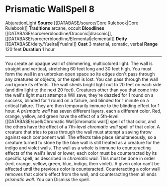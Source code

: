 ﻿---
actions: '[three-actions]'
area: null
bloodline: '[[DATABASE/sorcererbloodline/Draconic|Draconic]] , [[DATABASE/sorcererbloodline/Elemental|Elemental]]'
component:
- Material
- Somatic
- Verbal
cost: null
deity:
- '[[DATABASE/deity/Yuelral|Yuelral]]'
domain: null
duration: 1 hour
element: null
heighten: null
heighten_level: '8'
id: '234'
lesson: null
level: '8'
mystery: null
name: Prismatic Wall
patron_theme: null
range: 120 feet
rarity: Common
requirement: null
rus_type_level: null
saving_throw: null
school: Abjuration
source: '[[DATABASE/source/Core Rulebook|Core Rulebook]]'
target: null
tradition:
- Arcane
- Occult
trait:
- '[[DATABASE/trait/Abjuration|Abjuration]]'
- '[[DATABASE/trait/Light|Light]]'
trigger: null
type: Spell

---
# Prismatic Wall<span class="item-type">Spell 8</span>

<span class="item-trait">Abjuration</span><span class="item-trait">Light</span>
**Source** [[DATABASE/source/Core Rulebook|Core Rulebook]] 
**Traditions** arcane, occult
**Bloodlines** [[DATABASE/sorcererbloodline/Draconic|draconic]], [[DATABASE/sorcererbloodline/Elemental|elemental]]
**Deity** [[DATABASE/deity/Yuelral|Yuelral]]
**Cast** <span class="action-icon">3</span> material, somatic, verbal
**Range** 120 feet
**Duration** 1 hour

---
You create an opaque wall of shimmering, multicolored light. The wall is straight and vertical, stretching 60 feet long and 30 feet high. You must form the wall in an unbroken open space so its edges don't pass through any creatures or objects, or the spell is lost. You can pass through the wall and ignore its effects. The wall sheds bright light out to 20 feet on each side (and dim light to the next 20 feet). Creatures other than you that come into the wall's light must attempt a Will save; they're dazzled for 1 round on a success, blinded for 1 round on a failure, and blinded for 1 minute on a critical failure. They are then temporarily immune to the blinding effect for 1 hour.
 A _prismatic wall_ has seven different layers, each a different color. Red, orange, yellow, and green have the effect of a 5th-level [[DATABASE/spell/Chromatic Wall|chromatic wall]] spell of that color, and the others have the effect of a 7th-level _chromatic wall_ spell of that color. A creature that tries to pass through the wall must attempt a saving throw against each component wall. The effects take place simultaneously, so a creature turned to stone by the blue wall is still treated as a creature for the indigo and violet walls.
 The wall as a whole is immune to counteracting effects of the wall's level or lower; each color must be counteracted by its specific spell, as described in _chromatic wall_. This must be done in order (red, orange, yellow, green, blue, indigo, then violet). A given color can't be affected until the previous color is counteracted. Counteracting a color wall removes that color's effect from the wall, and counteracting them all ends _prismatic wall_. You can Dismiss the spell.